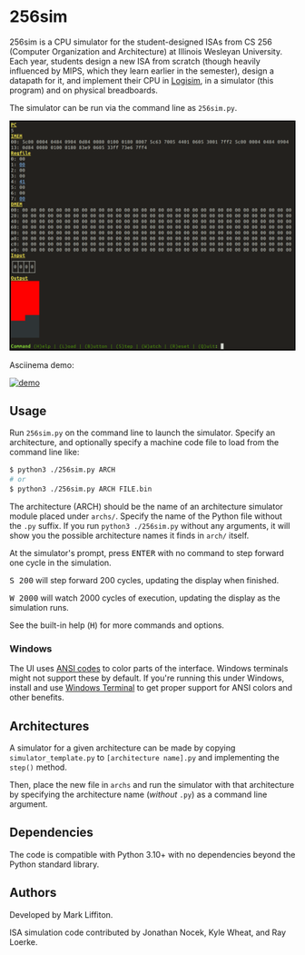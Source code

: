 # 256sim

256sim is a CPU simulator for the student-designed ISAs from CS 256 (Computer
Organization and Architecture) at Illinois Wesleyan University.  Each year,
students design a new ISA from scratch (though heavily influenced by MIPS,
which they learn earlier in the semester), design a datapath for it, and
implement their CPU in [Logisim](http://www.cburch.com/logisim/), in a
simulator (this program) and on physical breadboards.

The simulator can be run via the command line as ``256sim.py``.

![256sim screenshot](docs/256sim_screenshot.png?raw=true)

Asciinema demo:

[![demo](https://asciinema.org/a/9qoZyN8gmCZDfo0buELqGj2bD.svg)](https://asciinema.org/a/9qoZyN8gmCZDfo0buELqGj2bD?autoplay=1)

## Usage

Run `256sim.py` on the command line to launch the simulator.  Specify an
architecture, and optionally specify a machine code file to load from the
command line like:
```bash
$ python3 ./256sim.py ARCH
# or
$ python3 ./256sim.py ARCH FILE.bin
```

The architecture (ARCH) should be the name of an architecture simulator module
placed under `archs/`.  Specify the name of the Python file without the `.py`
suffix.  If you run `python3 ./256sim.py` without any arguments, it will show
you the possible architecture names it finds in `arch/` itself.

At the simulator's prompt, press <kbd>ENTER</kbd> with no command to step
forward one cycle in the simulation.

<kbd>S 200</kbd> will step forward 200 cycles, updating the display when
finished.

<kbd>W 2000</kbd> will watch 2000 cycles of execution, updating the display as
the simulation runs.

See the built-in help (<kbd>H</kbd>) for more commands and options.

### Windows

The UI uses [ANSI codes](https://en.wikipedia.org/wiki/ANSI_escape_code) to
color parts of the interface.  Windows terminals might not support these by
default.  If you're running this under Windows, install and use [Windows
Terminal](https://github.com/microsoft/terminal) to get proper support for ANSI
colors and other benefits.


## Architectures

A simulator for a given architecture can be made by copying
`simulator_template.py` to `[architecture name].py` and implementing the
`step()` method.

Then, place the new file in `archs` and run the simulator with
that architecture by specifying the architecture name (*without*
`.py`) as a command line argument.

## Dependencies

The code is compatible with Python 3.10+ with no dependencies beyond the
Python standard library.

## Authors

Developed by Mark Liffiton.

ISA simulation code contributed by Jonathan Nocek, Kyle Wheat, and Ray Loerke.

